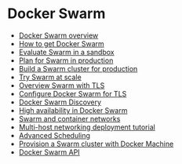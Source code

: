 <!--[metadata]>
+++
title = "Docker Swarm"
description = "Swarm: a Docker-native clustering system"
keywords = ["docker, swarm,  clustering"]
[menu.main]
identifier="workw_swarm"
weight=-75
+++
<![end-metadata]-->


# Docker Swarm

* [Docker Swarm overview](overview.md)
* [How to get Docker Swarm](get-swarm.md)
* [Evaluate Swarm in a sandbox](install-w-machine.md)
* [Plan for Swarm in production](plan-for-production.md)
* [Build a Swarm cluster for production](install-manual.md)
* [Try Swarm at scale](swarm_at_scale/index.md)
* [Overview Swarm with TLS](secure-swarm-tls.md)
* [Configure Docker Swarm for TLS](configure-tls.md)
* [Docker Swarm Discovery](discovery.md)
* [High availability in Docker Swarm](multi-manager-setup.md)
* [Swarm and container networks](networking.md)
* [Multi-host networking deployment tutorial](multihost-networking-tutorial.md)
* [Advanced Scheduling](scheduler/index.md)
* [Provision a Swarm cluster with Docker Machine](provision-with-machine.md)
* [Docker Swarm API](swarm-api.md)
